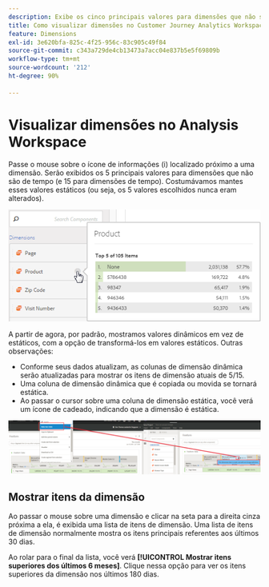 ```yaml
---
description: Exibe os cinco principais valores para dimensões que não são de tempo (e 15 para dimensões de tempo).
title: Como visualizar dimensões no Customer Journey Analytics Workspace
feature: Dimensions
exl-id: 3e620bfa-825c-4f25-956c-83c905c49f84
source-git-commit: c343a729de4cb13473a7acc04e837b5e5f69809b
workflow-type: tm+mt
source-wordcount: '212'
ht-degree: 90%

---
```


# Visualizar dimensões no Analysis Workspace

Passe o mouse sobre o ícone de informações (i) localizado próximo a uma dimensão. Serão exibidos os 5 principais valores para dimensões que não são de tempo (e 15 para dimensões de tempo). Costumávamos mantes esses valores estáticos (ou seja, os 5 valores escolhidos nunca eram alterados).

![Os 5 principais valores para dimensões que não são de tempo.](assets/dimension-preview.png)

A partir de agora, por padrão, mostramos valores dinâmicos em vez de estáticos, com a opção de transformá-los em valores estáticos. Outras observações:

* Conforme seus dados atualizam, as colunas de dimensão dinâmica serão atualizadas para mostrar os itens de dimensão atuais de 5/15.
* Uma coluna de dimensão dinâmica que é copiada ou movida se tornará estática.
* Ao passar o cursor sobre uma coluna de dimensão estática, você verá um ícone de cadeado, indicando que a dimensão é estática.

![pop-up da coluna Dimension destacando o ícone de bloqueio.](assets/dimension_static.png)

## Mostrar itens da dimensão

Ao passar o mouse sobre uma dimensão e clicar na seta para a direita cinza próxima a ela, é exibida uma lista de itens de dimensão. Uma lista de itens de dimensão normalmente mostra os itens principais referentes aos últimos 30 dias.

Ao rolar para o final da lista, você verá **[!UICONTROL Mostrar itens superiores dos últimos 6 meses]**. Clique nessa opção para ver os itens superiores da dimensão nos últimos 180 dias.
